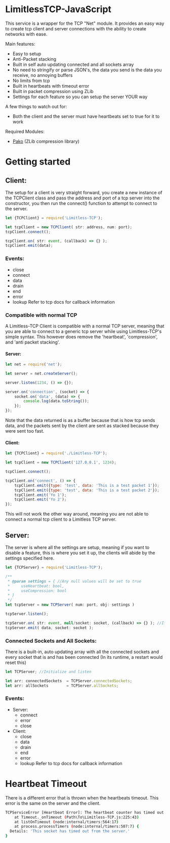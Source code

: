# LimitlessTCP-JavaScript

This service is a wrapper for the TCP "Net" module.
It provides an easy way to create tcp client and server connections with the ability to create networks with ease.

Main features:
* Easy to setup
* Anti-Packet stacking
* Built in self auto updating connected and all sockets array
* No need to stringify or parse JSON's, the data you send is the data you receive, no annoying buffers
* No limits from tcp
* Built in heartbeats with timeout error
* Built in packet compression using ZLib
* Settings for each feature so you can setup the server YOUR way

A few things to watch out for:
* Both the client and the server must have heartbeats set to true for it to work

Required Modules:
* [Pako](https://github.com/nodeca/pako) (ZLib compression library)


# Getting started
## Client:
The setup for a client is very straight forward, you create a new instance of the TCPClient class and pass the address and port
of a tcp server into the constructor, you then run the connect() function to attempt to connect to the server.

```javascript
let {TCPClient} = require('Limitless-TCP');

let tcpClient = new TCPClient( str: address, num: port);
tcpClient.connect();

tcpClient.on( str: event, (callback) => {} );
tcpClient.emit(data);
```

### Events:
   * close
   * connect
   * data
   * drain
   * end
   * error
   * lookup
Refer to tcp docs for callback information

### Compatible with normal TCP
A Limitless-TCP Client is compatible with a normal TCP server, meaning that you are able to connect to a generic tcp server while using
Limitless-TCP's simple syntax. This however does remove the 'heartbeat', 'compression', and 'anti packet stacking'.
#### Server:
```javascript
let net = require('net');

let server = net.createServer();

server.listen(1234, () => {});

server.on('connection', (socket) => {
    socket.on('data', (data) => {
        console.log(data.toString());
    });
});
```
Note that the data returned is as a buffer because that is how tcp sends data, and the packets sent by the client are sent as stacked because they were sent too fast.

#### Client:

```javascript
let {TCPClient} = require('./Limitless-TCP');

let tcpClient = new TCPClient('127.0.0.1', 1234);

tcpClient.connect();

tcpClient.on('connect', () => {
    tcpClient.emit({type: 'test', data: 'This is a test packet 1'});
    tcpClient.emit({type: 'test', data: 'This is a test packet 2'});
    tcpClient.emit('Yo 1');
    tcpClient.emit('Yo 2');
});
```
This will not work the other way around, meaning you are not able to connect a normal tcp client to a Limitless TCP server.

## Server:
The server is where all the settings are setup, meaning if you want to disable a feature, this is where you set it up, the clients will abide by the settings specified
here.

```javascript
let {TCPServer} = require('Limitless-TCP');

/**
 * @param settings = { //Any null values will be set to true
 *     useHeartbeat: bool,
 *     useCompression: bool
 * }
 */
let tcpServer = new TCPServer( num: port, obj: settings )

tcpServer.listen();

tcpServer.on( str: event, null/socket: socket, (callback) => {} ); //If the socket field is null then it listens for tcpServer events instead of socket specific
tcpServer.emit( data, socket: socket );
```

### Connected Sockets and All Sockets:
There is a built-in, auto updating array with all the connected sockets and every socket that is and has been connected (In its runtime, a restart would reset this)
```javascript
let TCPServer; //Initialize and listen

let arr: connectedSockets  = TCPServer.connectedSockets;
let arr: allSockets        = TCPServer.allSockets;
```

### Events:
  * Server:
    * connect
    * error
    * close
  * Client:
    * close
    * data
    * drain
    * end
    * error
    * lookup
Refer to tcp docs for callback information

# Heartbeat Timeout
There is a different error that is thrown when the heartbeats timeout. This error is the same on the server and the client.
```bash
TCPServiceError [Heartbeat Error]: The heartbeat counter has timed out
    at Timeout._onTimeout (Path\To\Limitless-TCP.js:225:43)
    at listOnTimeout (node:internal/timers:564:17)
    at process.processTimers (node:internal/timers:507:7) {
  Details: 'This socket has timed out from the server.'
}
```
